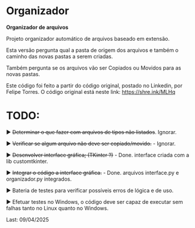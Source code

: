 # Organizador

 **Organizador de arquivos**
 
 Projeto organizador automático de arquivos baseado em extensão.

 Esta versão pergunta qual a pasta de origem dos arquivos e também o caminho das novas pastas a serem criadas.

 Também pergunta se os arquivos vão ser Copiados ou Movidos para as novas pastas.

 Este código foi feito a partir do código original, postado no Linkedin, por Felipe Torres. O código original está neste link: https://shre.ink/MLHq

 
# TODO:
 
  ▶️ ~~Determinar o que fazer com arquivos de tipos não listados~~. Ignorar.

  ▶️ ~~Verificar se algum arquivo não deve ser copiado/movido.~~ - Ignorar.

  ▶️ ~~Desenvolver interface gráfica; (TKinter ?)~~ - Done. interface criada com a lib customtkinter.

  ▶️ ~~Integrar o código a interface gráfica.~~ - Done. arquivos interface.py e organizador.py integrados.
  
  ▶️ Bateria de testes para verificar possíveis erros de lógica e de uso.

  ▶️ Efetuar testes no Windows, o código deve ser capaz de executar sem falhas tanto no Linux quanto no Windows.


  Last: 09/04/2025

